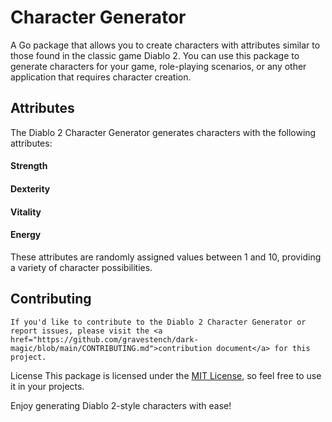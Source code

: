 # Character Generator

A Go package that allows you to create characters with attributes similar to those found in the classic game Diablo 2. You can use this package to generate characters for your game, role-playing scenarios, or any other application that requires character creation.

## Attributes
The Diablo 2 Character Generator generates characters with the following attributes:

#### Strength
#### Dexterity
#### Vitality
#### Energy
These attributes are randomly assigned values between 1 and 10, providing a variety of character possibilities.

## Contributing
    If you'd like to contribute to the Diablo 2 Character Generator or report issues, please visit the <a href="https://github.com/gravestench/dark-magic/blob/main/CONTRIBUTING.md">contribution document</a> for this project.

License
This package is licensed under the <a href="https://github.com/gravestench/dark-magic/blob/main/LICENSE">MIT License</a>, so feel free to use it in your projects.

Enjoy generating Diablo 2-style characters with ease!